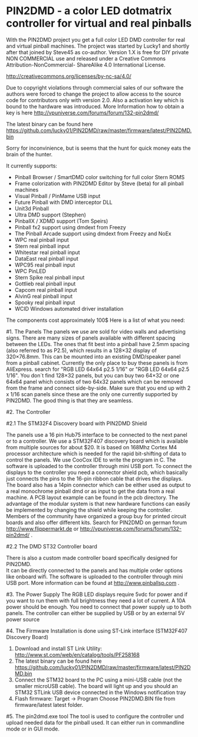 # PIN2DMD - a color LED dotmatrix controller for virtual and real pinballs

With the PIN2DMD project you get a full color LED DMD controller 
for real and virtual pinball machines.
The project was started by Lucky1 and shortly after that joined by Steve45 
as co-author. Version 1.X is free for DIY private NON COMMERCIAL use and released under 
a Creative Commons Attribution-NonCommercial- ShareAlike 4.0 International License.

http://creativecommons.org/licenses/by-nc-sa/4.0/

Due to copyright violations through commercial sales of our software the authors were forced to
change the project to allow access to the source code for contributors only with version 2.0.
Also a activation key which is bound to the hardware was introduced.
More Information how to obtain a key is here http://vpuniverse.com/forums/forum/132-pin2dmd/

The latest binary can be found here 
https://github.com/lucky01/PIN2DMD/raw/master/firmware/latest/PIN2DMD.bin

Sorry for inconvinience, but is seems that the hunt for quick money eats the brain of the hunter.

It currently supports:

- Pinball Browser / SmartDMD color switching for full color Stern ROMS
- Frame colorization with PIN2DMD Editor by Steve (beta) for all pinball machines
- Visual Pinball / PinMame USB input
- Future Pinball with DMD interceptor DLL
- Unit3d Pinball
- Ultra DMD support (Stephen)
- PinballX / XDMD support (Tom Speirs)
- Pinball fx2 support using dmdext from Freezy
- The Pinball Arcade support using dmdext from Freezy and NoEx
- WPC real pinball input
- Stern real pinball input
- Whitestar real pinball input
- DataEast real pinball input
- WPC95 real pinball input
- WPC PinLED
- Stern Spike real pinball input
- Gottlieb real pinball input
- Capcom real pinball input
- AlvinG real pinball input
- Spooky real pinball input
- WCID Windows automated driver installation

The components cost approximately 100$
Here is a list of what you need:
 
#1. The Panels
The panels we use are sold for video walls and advertising signs. There are many 
sizes of panels available with different spacing between the LEDs. The ones 
that fit best into a pinball have 2.5mm spacing (also referred to as P2.5), 
which results in a 128×32 display of 320×76.8mm. This can be mounted into an 
existing DMD/speaker panel from a pinball cabinet. Currently the only place 
to buy these panels is from AliExpress. search for "RGB LED 64x64 p2.5 1/16" or 
"RGB LED 64x64 p2.5 1/16". You don´t find 128×32 panels, but you can buy two 
64×32 or one 64x64 panel which consists of two 64x32 panels which can be removed 
from the frame and connect side-by-side. Make sure that you end up with 2 x 1/16 
scan panels since these are the only one currently supported by PIN2DMD. 
The good thing is that they are seamless.

#2. The Controller

#2.1 The STM32F4 Discovery board with PIN2DMD Shield

The panels use a 16 pin Hub75 interface to be connected to the next panel or to a 
controller. We use a STM32F407 discovery board which is available from multiple sources 
for about $20. It is based on 168Mhz Cortex M4 processor architecture which is needed 
for the rapid bit-shifting of data to control the panels. We use CooCox IDE to write 
the program in C. The software is uploaded to the controller through mini USB port.
To connect the displays to the controller you need a connector shield pcb, which 
basically just connects the pins to the 16-pin ribbon cable that drives the displays. 
The board also has a 14pin connector which can be either used as output to a real 
monochrome pinball dmd or as input to get the data from a real machine. 
A PCB layout example can be found in the pcb directory. The advantage of the modular 
system is that new hardware functions can easily be implemented by changing the shield 
while keeping the controller. Members of the community have organized a group buy for 
printed circuit boards and also offer different kits. Search for PIN2DMD on german forum
http://www.flippermarkt.de or http://vpuniverse.com/forums/forum/132-pin2dmd/ .

#2.2 The DMD ST32 Controller board

There is also a custom made controller board specifically designed for PIN2DMD.  
It can be directly connected to the panels and has multiple order options like 
onboard wifi. The software is uploaded to the controller through mini USB port. 
More information can be found at http://www.pinballsp.com . 

#3. The Power Supply
The RGB LED displays require 5vdc for power and if you want to run them
with full brightness they need a lot of current. A 10A power should be enough.
You need to connect that power supply up to both panels. The controller can 
either be supplied by USB or by an external 5V power source
 
#4. The Firmware
Installation is done using ST-Link interface
(STM32F407 Discovery Board)

1) Download and install ST Link Utility: http://www.st.com/web/en/catalog/tools/PF258168
2) The latest binary can be found here https://github.com/lucky01/PIN2DMD/raw/master/firmware/latest/PIN2DMD.bin
3) Connect the STM32 board to the PC using a mini-USB cable (not the smaller microUSB cable). The board will light up and you should an STM32 STLink USB device connected in the Windows notification tray
4) Flash firmware: Target -> Program 
Choose PIN2DMD.BIN file from firmware/latest latest folder.

#5. The pin2dmd.exe tool
The tool is used to configure the controller und upload needed data for the pinball
used. It can either run in commandline mode or in GUI mode.
 

